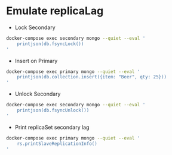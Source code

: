 # Emulate replicaLag

- Lock Secondary
```sh
docker-compose exec secondary mongo --quiet --eval '
    printjson(db.fsyncLock())
'
```

- Insert on Primary
```sh
docker-compose exec primary mongo --quiet --eval '
    printjson(db.collection.insert({item: "Beer", qty: 25}))
'
```

- Unlock Secondary
```sh
docker-compose exec secondary mongo --quiet --eval '
    printjson(db.fsyncUnlock())
'
```

- Print replicaSet secondary lag
```sh
docker-compose exec primary mongo --quiet --eval '
    rs.printSlaveReplicationInfo()
'
```
